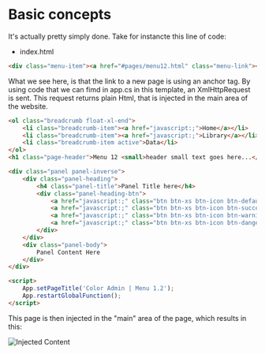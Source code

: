 # Basic concepts

It's actually pretty simply done. Take for instancte this line of code:

- index.html
```html
<div class="menu-item"><a href="#pages/menu12.html" class="menu-link"><div class="menu-text">Menu 1.2</div></a></div>
```

What we see here, is that the link to a new page is using an anchor tag. By using code that we can fimd in app.cs in this template, an XmlHttpRequest is sent. This request returns plain Html, that is injected in the main area of the website.

```html
<ol class="breadcrumb float-xl-end">
	<li class="breadcrumb-item"><a href="javascript:;">Home</a></li>
	<li class="breadcrumb-item"><a href="javascript:;">Library</a></li>
	<li class="breadcrumb-item active">Data</li>
</ol>
<h1 class="page-header">Menu 12 <small>header small text goes here...</small></h1>

<div class="panel panel-inverse">
	<div class="panel-heading">
		<h4 class="panel-title">Panel Title here</h4>
		<div class="panel-heading-btn">
			<a href="javascript:;" class="btn btn-xs btn-icon btn-default" data-toggle="panel-expand"><i class="fa fa-expand"></i></a>
			<a href="javascript:;" class="btn btn-xs btn-icon btn-success" data-toggle="panel-reload"><i class="fa fa-redo"></i></a>
			<a href="javascript:;" class="btn btn-xs btn-icon btn-warning" data-toggle="panel-collapse"><i class="fa fa-minus"></i></a>
			<a href="javascript:;" class="btn btn-xs btn-icon btn-danger" data-toggle="panel-remove"><i class="fa fa-times"></i></a>
		</div>
	</div>
	<div class="panel-body">
		Panel Content Here
	</div>
</div>

<script>
	App.setPageTitle('Color Admin | Menu 1.2');
	App.restartGlobalFunction();
</script>
```

This page is then injected in the "main" area of the page, which results in this:

![Injected Content](/images/mcv-to-ajax/3.png)

